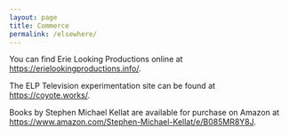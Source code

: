 ```yaml
---
layout: page
title: Commerce
permalink: /elsewhere/
---
```


You can find Erie Looking Productions online at <https://erielookingproductions.info/>.  

The ELP Television experimentation site can be found at <https://coyote.works/>.

Books by Stephen Michael Kellat are available for purchase on Amazon at <https://www.amazon.com/Stephen-Michael-Kellat/e/B085MR8Y8J>.
